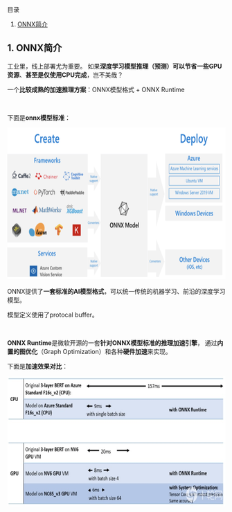 目录
1. [ONNX简介](#1-ONNX简介)

## 1. ONNX简介
工业里，线上部署尤为重要。 如果**深度学习模型推理（预测）可以节省一些GPU资源**、**甚至是仅使用CPU完成**，岂不美哉？

一个**比较成熟的加速推理方案**：ONNX模型格式 + ONNX Runtime

<br>

下面是**onnx模型标准**：

<img height="350" src="images/onnx.png"/>

ONNX提供了**一套标准的AI模型格式**，可以统一传统的机器学习、前沿的深度学习模型。

模型定义使用了protocal buffer。

<br>

**ONNX Runtime**是微软开源的一套**针对ONNX模型标准的推理加速引擎**， 通过**内置的图优化**（Graph  Optimization）和各种**硬件加速**来实现。

下面是**加速效果对比**：

<img height="300" src="images/onnx-speed-example.png"/>
